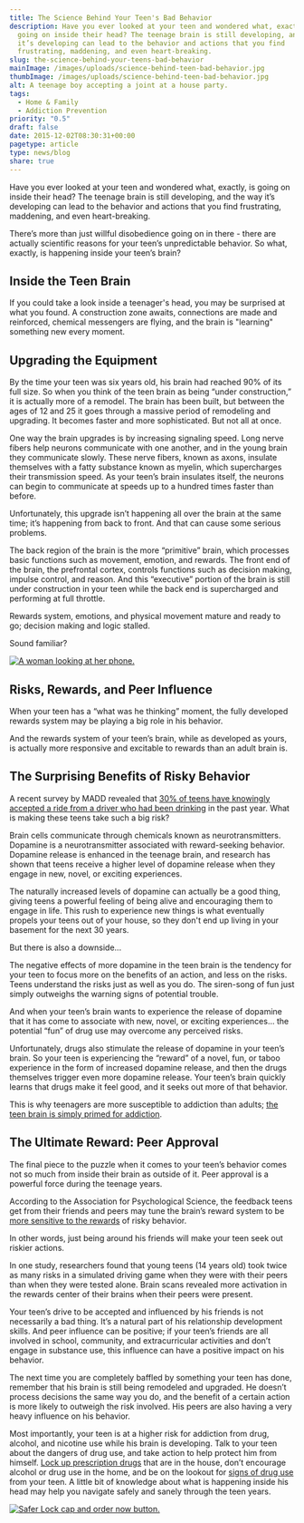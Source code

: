```yaml
---
title: The Science Behind Your Teen's Bad Behavior
description: Have you ever looked at your teen and wondered what, exactly, is
  going on inside their head? The teenage brain is still developing, and the way
  it’s developing can lead to the behavior and actions that you find
  frustrating, maddening, and even heart-breaking.
slug: the-science-behind-your-teens-bad-behavior
mainImage: /images/uploads/science-behind-teen-bad-behavior.jpg
thumbImage: /images/uploads/science-behind-teen-bad-behavior.jpg
alt: A teenage boy accepting a joint at a house party.
tags:
  - Home & Family
  - Addiction Prevention
priority: "0.5"
draft: false
date: 2015-12-02T08:30:31+00:00
pagetype: article
type: news/blog
share: true
---
```

Have you ever looked at your teen and wondered what, exactly, is going on inside their head? The teenage brain is still developing, and the way it’s developing can lead to the behavior and actions that you find frustrating, maddening, and even heart-breaking.

There’s more than just willful disobedience going on in there - there are actually scientific reasons for your teen’s unpredictable behavior. So what, exactly, is happening inside your teen’s brain?

## Inside the Teen Brain

If you could take a look inside a teenager's head, you may be surprised at what you found. A construction zone awaits, connections are made and reinforced, chemical messengers are flying, and the brain is "learning" something new every moment.

## Upgrading the Equipment

By the time your teen was six years old, his brain had reached 90% of its full size. So when you think of the teen brain as being “under construction,” it is actually more of a remodel. The brain has been built, but between the ages of 12 and 25 it goes through a massive period of remodeling and upgrading. It becomes faster and more sophisticated. But not all at once.

One way the brain upgrades is by increasing signaling speed. Long nerve fibers help neurons communicate with one another, and in the young brain they communicate slowly. These nerve fibers, known as axons, insulate themselves with a fatty substance known as myelin, which supercharges their transmission speed. As your teen’s brain insulates itself, the neurons can begin to communicate at speeds up to a hundred times faster than before.

Unfortunately, this upgrade isn’t happening all over the brain at the same time; it’s happening from back to front. And that can cause some serious problems.

The back region of the brain is the more “primitive” brain, which processes basic functions such as movement, emotion, and rewards. The front end of the brain, the prefrontal cortex, controls functions such as decision making, impulse control, and reason. And this “executive” portion of the brain is still under construction in your teen while the back end is supercharged and performing at full throttle.

Rewards system, emotions, and physical movement mature and ready to go; decision making and logic stalled.

Sound familiar?

[![A woman looking at her phone.](/images/uploads/rxguardian-well-rx-graphic.jpg "Save up to 80 percent on prescription drugs.")](https://www.wellrx.com/rx-discount-card/enroll/?invitecode=SaferLock%20&utm_source=SaferLock%20&utm_medium=affiliate&utm_campaign=%3cblogs%3E "WellRx Link")

## Risks, Rewards, and Peer Influence

When your teen has a “what was he thinking” moment, the fully developed rewards system may be playing a big role in his behavior.

And the rewards system of your teen’s brain, while as developed as yours, is actually more responsive and excitable to rewards than an adult brain is.

## The Surprising Benefits of Risky Behavior

A recent survey by MADD revealed that [30% of teens have knowingly accepted a ride from a driver who had been drinking](https://www.ncadd.org/blogs/in-the-news/entry/teens-willingly-ride-with-drinking-driver) in the past year. What is making these teens take such a big risk?

Brain cells communicate through chemicals known as neurotransmitters. Dopamine is a neurotransmitter associated with reward-seeking behavior. Dopamine release is enhanced in the teenage brain, and research has shown that teens receive a higher level of dopamine release when they engage in new, novel, or exciting experiences.

The naturally increased levels of dopamine can actually be a good thing, giving teens a powerful feeling of being alive and encouraging them to engage in life. This rush to experience new things is what eventually propels your teens out of your house, so they don't end up living in your basement for the next 30 years.

But there is also a downside...

The negative effects of more dopamine in the teen brain is the tendency for your teen to focus more on the benefits of an action, and less on the risks. Teens understand the risks just as well as you do. The siren-song of fun just simply outweighs the warning signs of potential trouble.

And when your teen’s brain wants to experience the release of dopamine that it has come to associate with new, novel, or exciting experiences… the potential “fun” of drug use may overcome any perceived risks.

Unfortunately, drugs also stimulate the release of dopamine in your teen’s brain. So your teen is experiencing the “reward” of a novel, fun, or taboo experience in the form of increased dopamine release, and then the drugs themselves trigger even more dopamine release. Your teen’s brain quickly learns that drugs make it feel good, and it seeks out more of that behavior.

This is why teenagers are more susceptible to addiction than adults; [the teen brain is simply primed for addiction](/news/blog/the-teen-brain-primed-for-addiction).

## The Ultimate Reward: Peer Approval

The final piece to the puzzle when it comes to your teen’s behavior comes not so much from inside their brain as outside of it. Peer approval is a powerful force during the teenage years.

According to the Association for Psychological Science, the feedback teens get from their friends and peers may tune the brain’s reward system to be [more sensitive to the rewards](http://www.psychologicalscience.org/index.php/news/releases/teens-brains-are-more-sensitive-to-rewarding-feedback-from-peers.html) of risky behavior.

In other words, just being around his friends will make your teen seek out riskier actions.

In one study, researchers found that young teens (14 years old) took twice as many risks in a simulated driving game when they were with their peers than when they were tested alone. Brain scans revealed more activation in the rewards center of their brains when their peers were present.

Your teen’s drive to be accepted and influenced by his friends is not necessarily a bad thing. It’s a natural part of his relationship development skills. And peer influence can be positive; if your teen’s friends are all involved in school, community, and extracurricular activities and don’t engage in substance use, this influence can have a positive impact on his behavior.

The next time you are completely baffled by something your teen has done, remember that his brain is still being remodeled and upgraded. He doesn’t process decisions the same way you do, and the benefit of a certain action is more likely to outweigh the risk involved. His peers are also having a very heavy influence on his behavior.

Most importantly, your teen is at a higher risk for addiction from drug, alcohol, and nicotine use while his brain is developing. Talk to your teen about the dangers of drug use, and take action to help protect him from himself. [Lock up prescription drugs](/news/blog/why-you-should-be-more-worried-about-locking-your-meds-than-your-guns) that are in the house, don’t encourage alcohol or drug use in the home, and be on the lookout for [signs of drug use](/news/blog/5-signs-you-might-be-living-with-a-prescription-drug-addicted-teen) from your teen. A little bit of knowledge about what is happening inside his head may help you navigate safely and sanely through the teen years.

[![Safer Lock cap and order now button.](/images/uploads/safer-cta.png "Better safe than sorry. Lock up your meds.")](https://shop.rxguardian.com/products/safer-lock "Safer Lock Product Link")